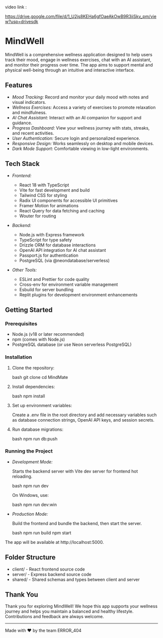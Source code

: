 video link :

https://drive.google.com/file/d/1_U2js8KEHa6gfOaeAkOwB9R3iiSkv_pm/view?usp=drivesdk 

# MindWell

MindWell is a comprehensive wellness application designed to help users track their mood, engage in wellness exercises, chat with an AI assistant, and monitor their progress over time. The app aims to support mental and physical well-being through an intuitive and interactive interface.

## Features

- *Mood Tracking:* Record and monitor your daily mood with notes and visual indicators.
- *Wellness Exercises:* Access a variety of exercises to promote relaxation and mindfulness.
- *AI Chat Assistant:* Interact with an AI companion for support and guidance.
- *Progress Dashboard:* View your wellness journey with stats, streaks, and recent activities.
- *User Authentication:* Secure login and personalized experience.
- *Responsive Design:* Works seamlessly on desktop and mobile devices.
- *Dark Mode Support:* Comfortable viewing in low-light environments.

## Tech Stack

- *Frontend:*
  - React 18 with TypeScript
  - Vite for fast development and build
  - Tailwind CSS for styling
  - Radix UI components for accessible UI primitives
  - Framer Motion for animations
  - React Query for data fetching and caching
  - Wouter for routing

- *Backend:*
  - Node.js with Express framework
  - TypeScript for type safety
  - Drizzle ORM for database interactions
  - OpenAI API integration for AI chat assistant
  - Passport.js for authentication
  - PostgreSQL (via @neondatabase/serverless)

- *Other Tools:*
  - ESLint and Prettier for code quality
  - Cross-env for environment variable management
  - Esbuild for server bundling
  - Replit plugins for development environment enhancements

## Getting Started

### Prerequisites

- Node.js (v18 or later recommended)
- npm (comes with Node.js)
- PostgreSQL database (or use Neon serverless PostgreSQL)

### Installation

1. Clone the repository:

   bash
   git clone <repository-url>
   cd MindMate
   

2. Install dependencies:

   bash
   npm install
   

3. Set up environment variables:

   Create a .env file in the root directory and add necessary variables such as database connection strings, OpenAI API keys, and session secrets.

4. Run database migrations:

   bash
   npm run db:push
   

### Running the Project

- *Development Mode:*

  Starts the backend server with Vite dev server for frontend hot reloading.

  bash
  npm run dev
  

  On Windows, use:

  bash
  npm run dev:win
  

- *Production Mode:*

  Build the frontend and bundle the backend, then start the server.

  bash
  npm run build
  npm start
  

The app will be available at http://localhost:5000.

## Folder Structure

- client/ - React frontend source code
- server/ - Express backend source code
- shared/ - Shared schemas and types between client and server

## Thank You

Thank you for exploring MindWell! We hope this app supports your wellness journey and helps you maintain a balanced and healthy lifestyle. Contributions and feedback are always welcome.

---

Made with ❤ by the team ERROR_404
